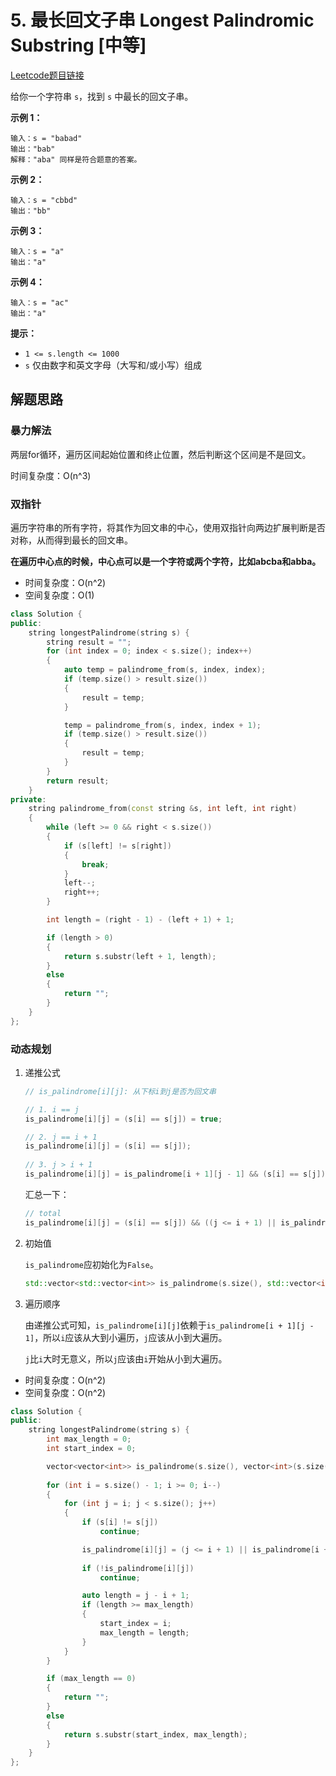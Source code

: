 # 5. 最长回文子串 Longest Palindromic Substring [中等]



[Leetcode题目链接](https://leetcode-cn.com/problems/longest-palindromic-substring/)

给你一个字符串 `s`，找到 `s` 中最长的回文子串。

 

**示例 1：**

```
输入：s = "babad"
输出："bab"
解释："aba" 同样是符合题意的答案。
```

**示例 2：**

```
输入：s = "cbbd"
输出："bb"
```

**示例 3：**

```
输入：s = "a"
输出："a"
```

**示例 4：**

```
输入：s = "ac"
输出："a"
```

 

**提示：**

- `1 <= s.length <= 1000`
- `s` 仅由数字和英文字母（大写和/或小写）组成



## 解题思路

### 暴力解法

两层for循环，遍历区间起始位置和终止位置，然后判断这个区间是不是回文。

时间复杂度：O(n^3)



### 双指针

遍历字符串的所有字符，将其作为回文串的中心，使用双指针向两边扩展判断是否对称，从而得到最长的回文串。

**在遍历中心点的时候，中心点可以是一个字符或两个字符，比如abcba和abba。**

- 时间复杂度：O(n^2)
- 空间复杂度：O(1)

```c++
class Solution {
public:
    string longestPalindrome(string s) {
        string result = "";
        for (int index = 0; index < s.size(); index++)
        {
            auto temp = palindrome_from(s, index, index);
            if (temp.size() > result.size())
            {
                result = temp;
            }

            temp = palindrome_from(s, index, index + 1);
            if (temp.size() > result.size())
            {
                result = temp;
            }
        }
        return result;
    }
private:
    string palindrome_from(const string &s, int left, int right)
    {
        while (left >= 0 && right < s.size())
        {
            if (s[left] != s[right])
            {
                break;
            }
            left--;
            right++;
        }

        int length = (right - 1) - (left + 1) + 1;

        if (length > 0)
        {
            return s.substr(left + 1, length);
        }
        else
        {
            return "";
        }
    }
};
```



### 动态规划

1. 递推公式

   ```c++
   // is_palindrome[i][j]: 从下标i到j是否为回文串
   
   // 1. i == j
   is_palindrome[i][j] = (s[i] == s[j]) = true;
   
   // 2. j == i + 1
   is_palindrome[i][j] = (s[i] == s[j]);
     
   // 3. j > i + 1
   is_palindrome[i][j] = is_palindrome[i + 1][j - 1] && (s[i] == s[j]);
   ```

   汇总一下：

   ```C++
   // total
   is_palindrome[i][j] = (s[i] == s[j]) && ((j <= i + 1) || is_palindrome[i + 1][j - 1]);
   ```

2. 初始值

   `is_palindrome`应初始化为`False`。

   ```C++
   std::vector<std::vector<int>> is_palindrome(s.size(), std::vector<int>(s.size(), 0));
   ```

   

3. 遍历顺序

   由递推公式可知，`is_palindrome[i][j]`依赖于`is_palindrome[i + 1][j - 1]`，所以`i`应该从大到小遍历，`j`应该从小到大遍历。

   `j`比`i`大时无意义，所以`j`应该由`i`开始从小到大遍历。



- 时间复杂度：O(n^2)
- 空间复杂度：O(n^2)



```c++
class Solution {
public:
    string longestPalindrome(string s) {
        int max_length = 0;
        int start_index = 0;

        vector<vector<int>> is_palindrome(s.size(), vector<int>(s.size(), 0));
        
        for (int i = s.size() - 1; i >= 0; i--)
        {
            for (int j = i; j < s.size(); j++)
            {
                if (s[i] != s[j])
                    continue;

                is_palindrome[i][j] = (j <= i + 1) || is_palindrome[i + 1][j - 1];
                
              	if (!is_palindrome[i][j])
                    continue;

                auto length = j - i + 1;
                if (length >= max_length)
                {
                    start_index = i;
                    max_length = length;
                }
            }
        }

        if (max_length == 0)
        {
            return "";
        }
        else
        {
            return s.substr(start_index, max_length);
        }
    }
};
```



